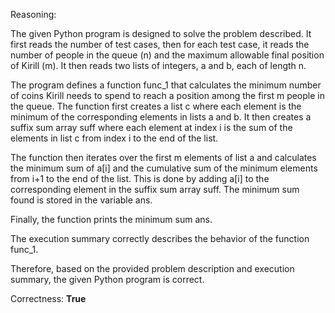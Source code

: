 Reasoning:

The given Python program is designed to solve the problem described. It first reads the number of test cases, then for each test case, it reads the number of people in the queue (n) and the maximum allowable final position of Kirill (m). It then reads two lists of integers, a and b, each of length n.

The program defines a function func_1 that calculates the minimum number of coins Kirill needs to spend to reach a position among the first m people in the queue. The function first creates a list c where each element is the minimum of the corresponding elements in lists a and b. It then creates a suffix sum array suff where each element at index i is the sum of the elements in list c from index i to the end of the list.

The function then iterates over the first m elements of list a and calculates the minimum sum of a[i] and the cumulative sum of the minimum elements from i+1 to the end of the list. This is done by adding a[i] to the corresponding element in the suffix sum array suff. The minimum sum found is stored in the variable ans.

Finally, the function prints the minimum sum ans.

The execution summary correctly describes the behavior of the function func_1.

Therefore, based on the provided problem description and execution summary, the given Python program is correct.

Correctness: **True**
